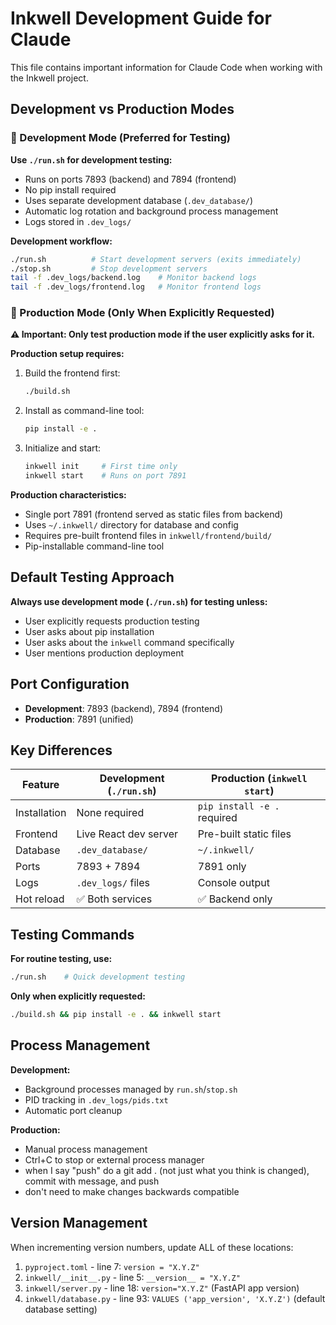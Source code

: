 # Inkwell Development Guide for Claude

This file contains important information for Claude Code when working with the Inkwell project.

## Development vs Production Modes

### 🔧 Development Mode (Preferred for Testing)

**Use `./run.sh` for development testing:**
- Runs on ports 7893 (backend) and 7894 (frontend)
- No pip install required
- Uses separate development database (`.dev_database/`)
- Automatic log rotation and background process management
- Logs stored in `.dev_logs/`

**Development workflow:**
```bash
./run.sh          # Start development servers (exits immediately)
./stop.sh         # Stop development servers
tail -f .dev_logs/backend.log    # Monitor backend logs
tail -f .dev_logs/frontend.log   # Monitor frontend logs
```

### 🚀 Production Mode (Only When Explicitly Requested)

**⚠️ Important: Only test production mode if the user explicitly asks for it.**

**Production setup requires:**
1. Build the frontend first:
   ```bash
   ./build.sh
   ```

2. Install as command-line tool:
   ```bash
   pip install -e .
   ```

3. Initialize and start:
   ```bash
   inkwell init     # First time only
   inkwell start    # Runs on port 7891
   ```

**Production characteristics:**
- Single port 7891 (frontend served as static files from backend)
- Uses `~/.inkwell/` directory for database and config
- Requires pre-built frontend files in `inkwell/frontend/build/`
- Pip-installable command-line tool

## Default Testing Approach

**Always use development mode (`./run.sh`) for testing unless:**
- User explicitly requests production testing
- User asks about pip installation
- User asks about the `inkwell` command specifically
- User mentions production deployment

## Port Configuration

- **Development**: 7893 (backend), 7894 (frontend)
- **Production**: 7891 (unified)

## Key Differences

| Feature | Development (`./run.sh`) | Production (`inkwell start`) |
|---------|-------------------------|------------------------------|
| Installation | None required | `pip install -e .` required |
| Frontend | Live React dev server | Pre-built static files |
| Database | `.dev_database/` | `~/.inkwell/` |
| Ports | 7893 + 7894 | 7891 only |
| Logs | `.dev_logs/` files | Console output |
| Hot reload | ✅ Both services | ✅ Backend only |

## Testing Commands

**For routine testing, use:**
```bash
./run.sh    # Quick development testing
```

**Only when explicitly requested:**
```bash
./build.sh && pip install -e . && inkwell start
```

## Process Management

**Development:**
- Background processes managed by `run.sh`/`stop.sh`
- PID tracking in `.dev_logs/pids.txt`
- Automatic port cleanup

**Production:**
- Manual process management
- Ctrl+C to stop or external process manager
- when I say "push" do a git add . (not just what you think is changed), commit with message, and push
- don't need to make changes backwards compatible

## Version Management

When incrementing version numbers, update ALL of these locations:
1. `pyproject.toml` - line 7: `version = "X.Y.Z"`
2. `inkwell/__init__.py` - line 5: `__version__ = "X.Y.Z"`
3. `inkwell/server.py` - line 18: `version="X.Y.Z"` (FastAPI app version)
4. `inkwell/database.py` - line 93: `VALUES ('app_version', 'X.Y.Z')` (default database setting)